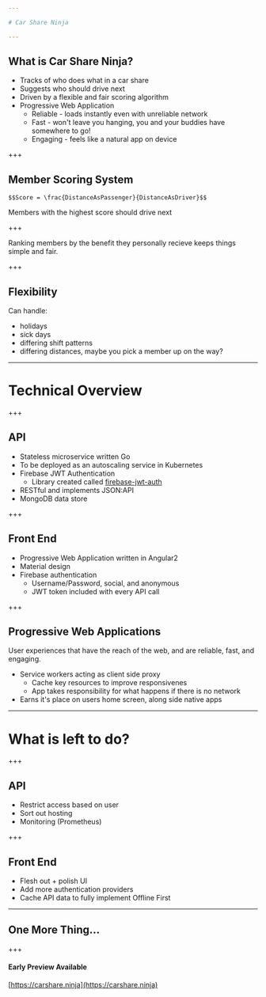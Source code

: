 ```yaml
---

# Car Share Ninja

---
```


## What is Car Share Ninja?

- Tracks of who does what in a car share <!-- .element: class="fragment" data-fragment-index="1" -->
- Suggests who should drive next <!-- .element: class="fragment" data-fragment-index="2" -->
- Driven by a flexible and fair scoring algorithm <!-- .element: class="fragment" data-fragment-index="3" -->
- Progressive Web Application <!-- .element: class="fragment" data-fragment-index="4" -->
  - Reliable - loads instantly even with unreliable network
  - Fast - won't leave you hanging, you and your buddies have somewhere to go!
  - Engaging - feels like a natural app on device

+++

## Member Scoring System

`$$Score = \frac{DistanceAsPassenger}{DistanceAsDriver}$$`

Members with the highest score should drive next <!-- .element: class="fragment" data-fragment-index="2" -->

+++

Ranking members by the benefit they personally recieve keeps things simple and fair.

+++

## Flexibility

Can handle: <!-- .element: class="fragment" data-fragment-index="1" -->
- holidays <!-- .element: class="fragment" data-fragment-index="1" -->
- sick days <!-- .element: class="fragment" data-fragment-index="1" -->
- differing shift patterns <!-- .element: class="fragment" data-fragment-index="1" -->
- differing distances, maybe you pick a member up on the way? <!-- .element: class="fragment" data-fragment-index="1" -->

---

# Technical Overview

+++

## API

- Stateless microservice written Go  <!-- .element: class="fragment" data-fragment-index="1" -->
- To be deployed as an autoscaling service in Kubernetes <!-- .element: class="fragment" data-fragment-index="2" -->
- Firebase JWT Authentication <!-- .element: class="fragment" data-fragment-index="3" -->
  - Library created called [firebase-jwt-auth](https://github.com/LewisWatson/firebase-jwt-auth)
- RESTful and implements JSON:API <!-- .element: class="fragment" data-fragment-index="4" -->
- MongoDB data store <!-- .element: class="fragment" data-fragment-index="5" -->

+++

## Front End

- Progressive Web Application written in Angular2  <!-- .element: class="fragment" data-fragment-index="1" -->
- Material design <!-- .element: class="fragment" data-fragment-index="2" -->
- Firebase authentication <!-- .element: class="fragment" data-fragment-index="7" -->
  - Username/Password, social, and anonymous
  - JWT token included with every API call

+++

## Progressive Web Applications

User experiences that have the reach of the web, and are reliable, fast, and engaging.

- Service workers acting as client side proxy <!-- .element: class="fragment" data-fragment-index="2" -->
  - Cache key resources to improve responsivenes
  - App takes responsibility for what happens if there is no network
- Earns it's place on users home screen, along side native apps <!-- .element: class="fragment" data-fragment-index="3" -->

---

# What is left to do?

+++

## API

- Restrict access based on user
- Sort out hosting
- Monitoring (Prometheus)

+++

## Front End

- Flesh out + polish UI <!-- .element: class="fragment" data-fragment-index="1" -->
- Add more authentication providers <!-- .element: class="fragment" data-fragment-index="1" -->
- Cache API data to fully implement Offline First <!-- .element: class="fragment" data-fragment-index="1" -->

---

## One More Thing...

+++

#### Early Preview Available

[https://carshare.ninja](https://carshare.ninja)
